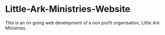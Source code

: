 # Little-Ark-Ministries-Website
This is an on going web development of a non profit organisation, Little Ark Ministries.
